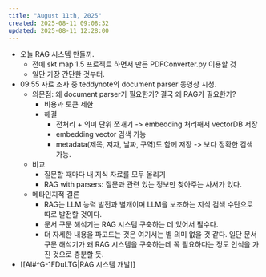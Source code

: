 ```yaml
---
title: "August 11th, 2025"
created: 2025-08-11 09:08:32
updated: 2025-08-11 12:28:00
---
```

  * 오늘 RAG 시스템 만들까.
    * 전에 skt map 1.5 프로젝트 하면서 만든 PDFConverter.py 이용할 것
    * 일단 가장 간단한 것부터.
  * 09:55 자료 조사 중 teddynote의 document parser 동영상 시청.
    * 의문점: 왜 document parser가 필요한가? 결국 왜 RAG가 필요한가?
      * 비용과 토큰 제한
      * 해결
        * 전처리 + 의미 단위 쪼개기 ->  embedding 처리해서 vectorDB 저장
        * embedding vector 검색 가능
        * metadata(제목, 저자, 날짜, 구역)도 함께 저장 -> 보다 정확한 검색 가능.
    * 비교
      * 질문할 때마다 내 지식 자료를 모두 올리기
      * RAG with parsers: 질문과 관련 있는 정보만 찾아주는 사서가 있다.
    * 메타인지적 결론
      * RAG는 LLM 능력 발전과 별개이며 LLM을 보조하는 지식 검색 수단으로 따로 발전할 것이다.
      * 문서 구문 해석기는 RAG 시스템 구축하는 데 있어서 필수다.
      * 더 자세한 내용을 파고드는 것은 여기서는 별 의미 없을 것 같다. 일단 문서 구문 해석기가 왜 RAG 시스템을 구축하는데 꼭 필요하다는 정도 인식을 가진 것으로 충분할 듯.
  * [[AI#^G-1FDuLTG|RAG 시스템 개발]] 